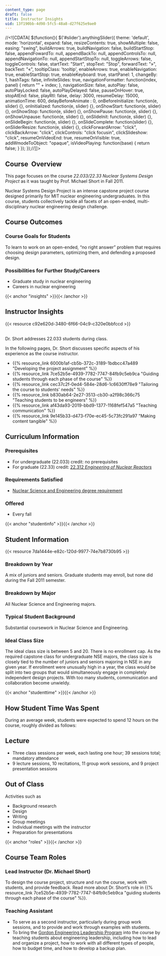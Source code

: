 ```yaml
---
content_type: page
draft: false
title: Instructor Insights
uid: 13f190bb-4d98-5fc5-48a8-d27f625e9ae0
---
```

//\<!\[CDATA\[ $(function(){ $('#slider').anythingSlider({ theme: 'default', mode: 'horizontal', expand: false, resizeContents: true, showMultiple: false, easing: "swing", buildArrows: true, buildNavigation: false, buildStartStop: false, appendFowardTo: null, appendBackTo: null, appendControlsTo: null, appendNavigationTo: null, appendStartStopTo: null, toggleArrows: false, toggleControls: false, startText: "Start", stopText: "Stop", forwardText: "»", backText: "«", tooltipClass: 'tooltip', enableArrows: true, enableNavigation: true, enableStartStop: true, enableKeyboard: true, startPanel: 1, changeBy: 1, hashTags: false, infiniteSlides: true, navigationFormatter: function(index, panel) { return "" + index; }, navigationSize: false, autoPlay: false, autoPlayLocked: false, autoPlayDelayed: false, pauseOnHover: true, stopAtEnd: false, playRtl: false, delay: 3000, resumeDelay: 15000, animationTime: 600, delayBeforeAnimate : 0, onBeforeInitialize: function(e, slider) {}, onInitialized: function(e, slider) {}, onShowStart: function(e, slider) {}, onShowStop: function(e, slider) {}, onShowPause: function(e, slider) {}, onShowUnpause: function(e, slider) {}, onSlideInit: function(e, slider) {}, onSlideBegin: function(e, slider) {}, onSlideComplete: function(slider) {}, onSliderResize: function(e, slider) {}, clickForwardArrow: "click", clickBackArrow: "click", clickControls: "click focusin", clickSlideshow: "click", resumeOnVideoEnd: true, resumeOnVisible: true, addWmodeToObject: "opaque", isVideoPlaying: function(base) { return false; } }); });//\]\]>

## Course  Overview

This page focuses on the course _22.033/22.33_ _Nuclear Systems Design Project_ as it was taught by Prof. Michael Short in Fall 2011.

Nuclear Systems Design Project is an intense capstone project course designed primarily for MIT nuclear engineering undergraduates. In this course, students collectively tackle all facets of an open-ended, multi-disciplinary nuclear engineering design challenge.

## Course Outcomes

### Course Goals for Students

To learn to work on an open-ended, “no right answer” problem that requires choosing design parameters, optimizing them, and defending a proposed design. 

### Possibilities for Further Study/Careers

- Graduate study in nuclear engineering
- Careers in nuclear engineering

{{< anchor "insights" >}}{{< /anchor >}}

## Instructor Insights

{{< resource c92e620d-3480-6f66-04c9-c320e0bbfccd >}}

      
Dr. Short addresses 22.033 students during class.

In the following pages, Dr. Short discusses specific aspects of his experience as the course instructor.

- {{% resource_link 6000b1af-cb5b-372c-3189-1bdbcc47a489 "Developing the project assignment" %}}
- {{% resource_link 7ce52b5e-4939-7782-7747-84fb9c5eb9ca "Guiding students through each phase of the course" %}}
- {{% resource_link cec37c2f-0ed4-584e-28d6-1c6630ff78e9 "Tailoring the course to students' needs" %}}
- {{% resource_link b830ab64-2e27-3513-cb30-a2f98c366c75 "Teaching students to be engineers" %}}
- {{% resource_link af43da93-2019-bbd9-1377-1168fef547a5 "Teaching communication" %}}
- {{% resource_link 9e145b33-d473-f70e-ec45-5c73fc291a97 "Making content tangible" %}}

## Curriculum Information

### Prerequisites

- For undergraduate (22.033) credit: no prerequisites
- For graduate (22.33) credit: [22.312 _Engineering of Nuclear Reactors_](/courses/22-312-engineering-of-nuclear-reactors-fall-2015)

### Requirements Satisfied

- [Nuclear Science and Engineering degree requirement](http://catalog.mit.edu/degree-charts/nuclear-science-engineering-course-22/)

### Offered

- Every fall

{{< anchor "studentinfo" >}}{{< /anchor >}}

## Student Information

{{< resource 7da1444e-e82c-120d-9977-74e7b8730b95 >}}

### Breakdown by Year

A mix of juniors and seniors. Graduate students may enroll, but none did during the Fall 2011 semester.

### Breakdown by Major

All Nuclear Science and Engineering majors.

### Typical Student Background

Substantial coursework in Nuclear Science and Engineering.

### Ideal Class Size

The ideal class size is between 5 and 20. There is no enrollment cap. As the required capstone class for undergraduate NSE majors, the class size is closely tied to the number of juniors and seniors majoring in NSE in any given year. If enrollment were unusually high in a year, the class would be split into two groups that would simultaneously engage in completely independent design projects. With too many students, communication and collaboration become unwieldy.

{{< anchor "studenttime" >}}{{< /anchor >}}

## How Student Time Was Spent

During an average week, students were expected to spend 12 hours on the course, roughly divided as follows:

## Lecture

- Three class sessions per week, each lasting one hour; 39 sessions total; mandatory attendance
- 9 lecture sessions, 10 recitations, 11 group work sessions, and 9 project presentation sessions

## Out of Class

Activities such as

- Background research
- Design
- Writing
- Group meetings
- Individual meetings with the instructor
- Preparation for presentations

{{< anchor "roles" >}}{{< /anchor >}}

## Course Team Roles

### Lead Instructor (Dr. Michael Short)

To design the course project, structure and run the course, work with students, and provide feedback. Read more about Dr. Short’s role in {{% resource_link 7ce52b5e-4939-7782-7747-84fb9c5eb9ca "guiding students through each phase of the course" %}}.

### Teaching Assistant

- To serve as a second instructor, particularly during group work sessions, and to provide and work through examples with students.
- To bring the [Gordon Engineering Leadership Program](http://web.mit.edu/gordonelp/) into the course by teaching students about engineering leadership, including how to lead and organize a project, how to work with all different types of people, how to budget time, and how to develop a backup plan.